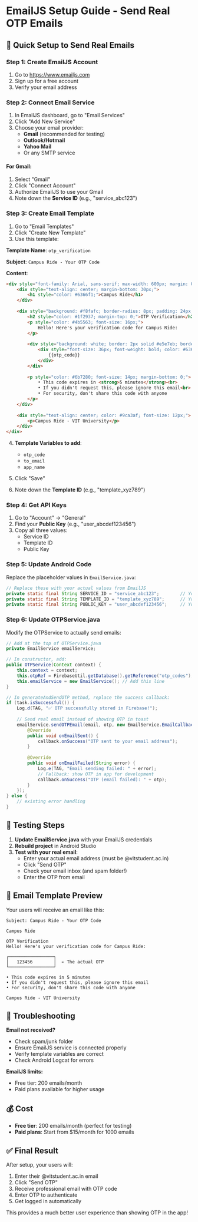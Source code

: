 # EmailJS Setup Guide - Send Real OTP Emails

## 🚀 Quick Setup to Send Real Emails

### Step 1: Create EmailJS Account
1. Go to https://www.emailjs.com
2. Sign up for a free account
3. Verify your email address

### Step 2: Connect Email Service
1. In EmailJS dashboard, go to "Email Services"
2. Click "Add New Service"
3. Choose your email provider:
   - **Gmail** (recommended for testing)
   - **Outlook/Hotmail** 
   - **Yahoo Mail**
   - Or any SMTP service

#### For Gmail:
1. Select "Gmail"
2. Click "Connect Account"
3. Authorize EmailJS to use your Gmail
4. Note down the **Service ID** (e.g., "service_abc123")

### Step 3: Create Email Template
1. Go to "Email Templates" 
2. Click "Create New Template"
3. Use this template:

**Template Name**: `otp_verification`

**Subject**: `Campus Ride - Your OTP Code`

**Content**:
```html
<div style="font-family: Arial, sans-serif; max-width: 600px; margin: 0 auto; padding: 20px;">
    <div style="text-align: center; margin-bottom: 30px;">
        <h1 style="color: #6366f1;">Campus Ride</h1>
    </div>
    
    <div style="background: #f8fafc; border-radius: 8px; padding: 24px; margin-bottom: 24px;">
        <h2 style="color: #1f2937; margin-top: 0;">OTP Verification</h2>
        <p style="color: #4b5563; font-size: 16px;">
            Hello! Here's your verification code for Campus Ride:
        </p>
        
        <div style="background: white; border: 2px solid #e5e7eb; border-radius: 8px; padding: 20px; text-align: center; margin: 20px 0;">
            <div style="font-size: 36px; font-weight: bold; color: #6366f1; letter-spacing: 8px;">
                {{otp_code}}
            </div>
        </div>
        
        <p style="color: #6b7280; font-size: 14px; margin-bottom: 0;">
            • This code expires in <strong>5 minutes</strong><br>
            • If you didn't request this, please ignore this email<br>
            • For security, don't share this code with anyone
        </p>
    </div>
    
    <div style="text-align: center; color: #9ca3af; font-size: 12px;">
        <p>Campus Ride - VIT University</p>
    </div>
</div>
```

4. **Template Variables to add**:
   - `otp_code` 
   - `to_email`
   - `app_name`

5. Click "Save"
6. Note down the **Template ID** (e.g., "template_xyz789")

### Step 4: Get API Keys
1. Go to "Account" → "General"
2. Find your **Public Key** (e.g., "user_abcdef123456")
3. Copy all three values:
   - Service ID
   - Template ID  
   - Public Key

### Step 5: Update Android Code

Replace the placeholder values in `EmailService.java`:

```java
// Replace these with your actual values from EmailJS
private static final String SERVICE_ID = "service_abc123";        // Your Service ID
private static final String TEMPLATE_ID = "template_xyz789";      // Your Template ID  
private static final String PUBLIC_KEY = "user_abcdef123456";     // Your Public Key
```

### Step 6: Update OTPService.java

Modify the OTPService to actually send emails:

```java
// Add at the top of OTPService.java
private EmailService emailService;

// In constructor, add:
public OTPService(Context context) {
    this.context = context;
    this.otpRef = FirebaseUtil.getDatabase().getReference("otp_codes");
    this.emailService = new EmailService(); // Add this line
}

// In generateAndSendOTP method, replace the success callback:
if (task.isSuccessful()) {
    Log.d(TAG, "✅ OTP successfully stored in Firebase!");
    
    // Send real email instead of showing OTP in toast
    emailService.sendOTPEmail(email, otp, new EmailService.EmailCallback() {
        @Override
        public void onEmailSent() {
            callback.onSuccess("OTP sent to your email address");
        }
        
        @Override
        public void onEmailFailed(String error) {
            Log.e(TAG, "Email sending failed: " + error);
            // Fallback: show OTP in app for development
            callback.onSuccess("OTP (email failed): " + otp);
        }
    });
} else {
    // existing error handling
}
```

## 🧪 Testing Steps

1. **Update EmailService.java** with your EmailJS credentials
2. **Rebuild project** in Android Studio
3. **Test with your real email**:
   - Enter your actual email address (must be @vitstudent.ac.in)
   - Click "Send OTP"
   - Check your email inbox (and spam folder!)
   - Enter the OTP from email

## 📧 Email Template Preview

Your users will receive an email like this:

```
Subject: Campus Ride - Your OTP Code

Campus Ride

OTP Verification
Hello! Here's your verification code for Campus Ride:

┌─────────────────┐
│   123456        │  ← The actual OTP
└─────────────────┘

• This code expires in 5 minutes
• If you didn't request this, please ignore this email  
• For security, don't share this code with anyone

Campus Ride - VIT University
```

## 🔧 Troubleshooting

**Email not received?**
- Check spam/junk folder
- Ensure EmailJS service is connected properly
- Verify template variables are correct
- Check Android Logcat for errors

**EmailJS limits:**
- Free tier: 200 emails/month
- Paid plans available for higher usage

## 💰 Cost
- **Free tier**: 200 emails/month (perfect for testing)
- **Paid plans**: Start from $15/month for 1000 emails

## ✅ Final Result
After setup, your users will:
1. Enter their @vitstudent.ac.in email
2. Click "Send OTP" 
3. Receive professional email with OTP code
4. Enter OTP to authenticate
5. Get logged in automatically

This provides a much better user experience than showing OTP in the app!
